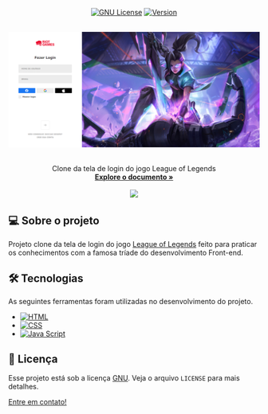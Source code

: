 <div align="center">

[![GNU License][license-shield]][license-url]
[![Version][version-shield]][version-shield]

</div>

<br />
<div align="center">
    <a href="https://github.com/joaosouza7/league-of-legends-login-page">
    <img src="img/preview.png" alt="Logo" />
    </a>
    <br />
    <br />

  <p align="center">
    Clone da tela de login do jogo League of Legends
    <br />
    <a href="https://github.com/joaosouza7/league-of-legends-login-page"><strong>Explore o documento »</strong></a>
    <br />
    <br />
    <img src="https://img.shields.io/github/followers/joaosouza7?style=social" />
  </p>
</div>

## 💻 Sobre o projeto

Projeto clone da tela de login do jogo [League of Legends][lol] feito para praticar os conhecimentos com a famosa tríade do desenvolvimento Front-end.


## 🛠 Tecnologias

As seguintes ferramentas foram utilizadas no desenvolvimento do projeto.

* [![HTML][html]][html-url]
* [![CSS][css]][css-url]
* [![Java Script][javascript]][javascript-url]


## 📝 Licença

Esse projeto está sob a licença [GNU][license-url]. Veja o arquivo `LICENSE` para mais detalhes.

[Entre em contato!][linkedin]

<!-- LINKS E IMAGENS -->

[linkedin]: https://www.linkedin.com/in/joaosouzadesenvolvedorweb
[lol]: https://www.leagueoflegends.com/pt-br/

[license-shield]: https://img.shields.io/badge/LICENSE-GNU-green?style=for-the-badge
[license-url]: ./LICENSE

[version-shield]: https://img.shields.io/badge/VERSION-1.0.0-dc3545?style=for-the-badge


[html]: https://img.shields.io/badge/HTML-239120?style=for-the-badge&logo=html5&logoColor=white
[html-url]: https://developer.mozilla.org/en-US/docs/Web/HTML

[css]: https://img.shields.io/badge/-CSS-blue?style=for-the-badge&logo=css3&logoColor=white
[css-url]: https://www.w3.org/Style/CSS/Overview.en.html

[javascript]: https://img.shields.io/badge/JavaScript-323330?style=for-the-badge&logo=javascript&logoColor=F7DF1E
[javascript-url]: https://developer.mozilla.org/en-US/docs/Web/JavaScript
